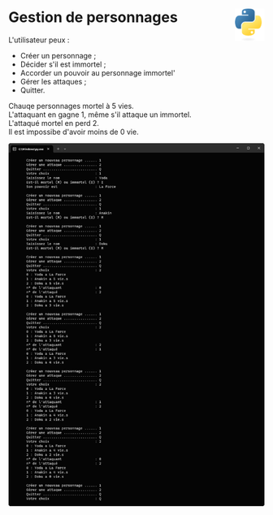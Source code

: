 # **Gestion de personnages** <img align="right" src="../../src/images/Python-logo-notext.svg" alt="Python" title="Phthon" widht="auto" height="64px">

L'utilisateur peux :
* Créer un personnage ;
* Décider s'il est immortel ;
* Accorder un pouvoir au personnage immortel'
* Gérer les attaques ;
* Quitter.

Chauqe personnages mortel à 5 vies.  
L'attaquant en gagne 1, même s'il attaque un immortel.  
L'attaqué mortel en perd 2.  
Il est impossibe d'avoir moins de 0 vie.


![Gestion de personnages](../../src/screenshots/characterManagement.png "Gestion de personnages")